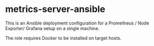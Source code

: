 # metrics-server-ansible
This is an Ansible deployment configuration for a Prometheus / Node Exporter/ Grafana setup on a single machine.

The role requires Docker to be installed on target hosts.
